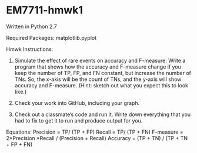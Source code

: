 # EM7711-hmwk1
Written in Python 2.7

Required Packages: matplotlib.pyplot 

Hmwk Instructions:
1. Simulate the effect of rare events on accuracy and F-measure: Write a program that shows how the accuracy and F-measure change if you keep the number of TP, FP, and FN constant, but increase the number of TNs. So, the x-axis will be the count of TNs, and the y-axis will show accuracy and F-measure. (Hint: sketch out what you expect this to look like.)

2. Check your work into GitHub, including your graph.

3. Check out a classmate’s code and run it. Write down everything that you had to fix to get it to run and produce output for you.

Equations:
Precision = TP/ (TP + FP)
Recall = TP/ (TP + FN)
F-measure = 2*Precision *Recall / (Precision + Recall)
Accuracy = (TP + TN) / (TP + TN + FP + FN)
